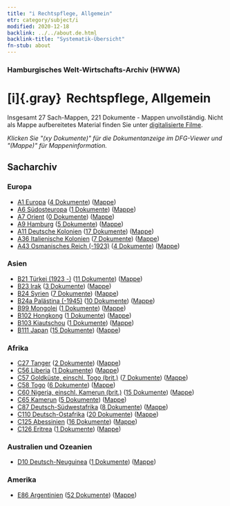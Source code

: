```yaml
---
title: "i Rechtspflege, Allgemein"
etr: category/subject/i
modified: 2020-12-18
backlink: ../../about.de.html
backlink-title: "Systematik-Übersicht"
fn-stub: about
---
```


### Hamburgisches Welt-Wirtschafts-Archiv (HWWA)
# [i]{.gray}&#8201; Rechtspflege, Allgemein&#160; 




Insgesamt 27 Sach-Mappen, 221 Dokumente - Mappen unvollständig.
Nicht als Mappe aufbereitetes Material finden Sie unter [digitalisierte Filme](/film/h1_sh).

_Klicken Sie "(xy Dokumente)" für die Dokumentanzeige im DFG-Viewer und "(Mappe)" für Mappeninformation._

## Sacharchiv




### Europa

- [A1 Europa](../../../geo/about.de.html#A1) (<a href="https://dfg-viewer.de/show/?tx_dlf[id]=https://pm20.zbw.eu/mets/sh/1408xx/140892/1446xx/144694/public.mets.de.xml" target="_blank">4 Dokumente</a>) ([Mappe](http://purl.org/pressemappe20/folder/sh/140892,144694))
- [A6 Südosteuropa](../../../geo/about.de.html#A6) (<a href="https://dfg-viewer.de/show/?tx_dlf[id]=https://pm20.zbw.eu/mets/sh/1409xx/140900/1446xx/144694/public.mets.de.xml" target="_blank">1 Dokumente</a>) ([Mappe](http://purl.org/pressemappe20/folder/sh/140900,144694))
- [A7 Orient](../../../geo/about.de.html#A7) (<a href="https://dfg-viewer.de/show/?tx_dlf[id]=https://pm20.zbw.eu/mets/sh/1409xx/140902/1446xx/144694/public.mets.de.xml" target="_blank">0 Dokumente</a>) ([Mappe](http://purl.org/pressemappe20/folder/sh/140902,144694))
- [A9 Hamburg](../../../geo/about.de.html#A9) (<a href="https://dfg-viewer.de/show/?tx_dlf[id]=https://pm20.zbw.eu/mets/sh/1409xx/140905/1446xx/144694/public.mets.de.xml" target="_blank">5 Dokumente</a>) ([Mappe](http://purl.org/pressemappe20/folder/sh/140905,144694))
- [A11 Deutsche Kolonien](../../../geo/about.de.html#A11) (<a href="https://dfg-viewer.de/show/?tx_dlf[id]=https://pm20.zbw.eu/mets/sh/1409xx/140960/1446xx/144694/public.mets.de.xml" target="_blank">17 Dokumente</a>) ([Mappe](http://purl.org/pressemappe20/folder/sh/140960,144694))
- [A36 Italienische Kolonien](../../../geo/about.de.html#A36) (<a href="https://dfg-viewer.de/show/?tx_dlf[id]=https://pm20.zbw.eu/mets/sh/1410xx/141012/1446xx/144694/public.mets.de.xml" target="_blank">7 Dokumente</a>) ([Mappe](http://purl.org/pressemappe20/folder/sh/141012,144694))
- [A43 Osmanisches Reich (-1923)](../../../geo/about.de.html#A43) (<a href="https://dfg-viewer.de/show/?tx_dlf[id]=https://pm20.zbw.eu/mets/sh/1410xx/141034/1446xx/144694/public.mets.de.xml" target="_blank">4 Dokumente</a>) ([Mappe](http://purl.org/pressemappe20/folder/sh/141034,144694))

### Asien

- [B21 Türkei (1923 -)](../../../geo/about.de.html#B21) (<a href="https://dfg-viewer.de/show/?tx_dlf[id]=https://pm20.zbw.eu/mets/sh/1411xx/141111/1446xx/144694/public.mets.de.xml" target="_blank">11 Dokumente</a>) ([Mappe](http://purl.org/pressemappe20/folder/sh/141111,144694))
- [B23 Irak](../../../geo/about.de.html#B23) (<a href="https://dfg-viewer.de/show/?tx_dlf[id]=https://pm20.zbw.eu/mets/sh/1411xx/141113/1446xx/144694/public.mets.de.xml" target="_blank">3 Dokumente</a>) ([Mappe](http://purl.org/pressemappe20/folder/sh/141113,144694))
- [B24 Syrien](../../../geo/about.de.html#B24) (<a href="https://dfg-viewer.de/show/?tx_dlf[id]=https://pm20.zbw.eu/mets/sh/1411xx/141114/1446xx/144694/public.mets.de.xml" target="_blank">7 Dokumente</a>) ([Mappe](http://purl.org/pressemappe20/folder/sh/141114,144694))
- [B24a Palästina (-1945)](../../../geo/about.de.html#B24a) (<a href="https://dfg-viewer.de/show/?tx_dlf[id]=https://pm20.zbw.eu/mets/sh/1411xx/141115/1446xx/144694/public.mets.de.xml" target="_blank">10 Dokumente</a>) ([Mappe](http://purl.org/pressemappe20/folder/sh/141115,144694))
- [B99 Mongolei](../../../geo/about.de.html#B99) (<a href="https://dfg-viewer.de/show/?tx_dlf[id]=https://pm20.zbw.eu/mets/sh/1412xx/141261/1446xx/144694/public.mets.de.xml" target="_blank">1 Dokumente</a>) ([Mappe](http://purl.org/pressemappe20/folder/sh/141261,144694))
- [B102 Hongkong](../../../geo/about.de.html#B102) (<a href="https://dfg-viewer.de/show/?tx_dlf[id]=https://pm20.zbw.eu/mets/sh/1412xx/141268/1446xx/144694/public.mets.de.xml" target="_blank">1 Dokumente</a>) ([Mappe](http://purl.org/pressemappe20/folder/sh/141268,144694))
- [B103 Kiautschou](../../../geo/about.de.html#B103) (<a href="https://dfg-viewer.de/show/?tx_dlf[id]=https://pm20.zbw.eu/mets/sh/1261xx/126163/1446xx/144694/public.mets.de.xml" target="_blank">1 Dokumente</a>) ([Mappe](http://purl.org/pressemappe20/folder/sh/126163,144694))
- [B111 Japan](../../../geo/about.de.html#B111) (<a href="https://dfg-viewer.de/show/?tx_dlf[id]=https://pm20.zbw.eu/mets/sh/1412xx/141272/1446xx/144694/public.mets.de.xml" target="_blank">15 Dokumente</a>) ([Mappe](http://purl.org/pressemappe20/folder/sh/141272,144694))

### Afrika

- [C27 Tanger](../../../geo/about.de.html#C27) (<a href="https://dfg-viewer.de/show/?tx_dlf[id]=https://pm20.zbw.eu/mets/sh/1413xx/141360/1446xx/144694/public.mets.de.xml" target="_blank">2 Dokumente</a>) ([Mappe](http://purl.org/pressemappe20/folder/sh/141360,144694))
- [C56 Liberia](../../../geo/about.de.html#C56) (<a href="https://dfg-viewer.de/show/?tx_dlf[id]=https://pm20.zbw.eu/mets/sh/1414xx/141405/1446xx/144694/public.mets.de.xml" target="_blank">1 Dokumente</a>) ([Mappe](http://purl.org/pressemappe20/folder/sh/141405,144694))
- [C57 Goldküste, einschl. Togo (brit.)](../../../geo/about.de.html#C57) (<a href="https://dfg-viewer.de/show/?tx_dlf[id]=https://pm20.zbw.eu/mets/sh/1414xx/141406/1446xx/144694/public.mets.de.xml" target="_blank">7 Dokumente</a>) ([Mappe](http://purl.org/pressemappe20/folder/sh/141406,144694))
- [C58 Togo](../../../geo/about.de.html#C58) (<a href="https://dfg-viewer.de/show/?tx_dlf[id]=https://pm20.zbw.eu/mets/sh/1414xx/141408/1446xx/144694/public.mets.de.xml" target="_blank">6 Dokumente</a>) ([Mappe](http://purl.org/pressemappe20/folder/sh/141408,144694))
- [C60 Nigeria, einschl. Kamerun (brit.)](../../../geo/about.de.html#C60) (<a href="https://dfg-viewer.de/show/?tx_dlf[id]=https://pm20.zbw.eu/mets/sh/1414xx/141409/1446xx/144694/public.mets.de.xml" target="_blank">15 Dokumente</a>) ([Mappe](http://purl.org/pressemappe20/folder/sh/141409,144694))
- [C65 Kamerun](../../../geo/about.de.html#C65) (<a href="https://dfg-viewer.de/show/?tx_dlf[id]=https://pm20.zbw.eu/mets/sh/1414xx/141410/1446xx/144694/public.mets.de.xml" target="_blank">5 Dokumente</a>) ([Mappe](http://purl.org/pressemappe20/folder/sh/141410,144694))
- [C87 Deutsch-Südwestafrika](../../../geo/about.de.html#C87) (<a href="https://dfg-viewer.de/show/?tx_dlf[id]=https://pm20.zbw.eu/mets/sh/1414xx/141450/1446xx/144694/public.mets.de.xml" target="_blank">8 Dokumente</a>) ([Mappe](http://purl.org/pressemappe20/folder/sh/141450,144694))
- [C110 Deutsch-Ostafrika](../../../geo/about.de.html#C110) (<a href="https://dfg-viewer.de/show/?tx_dlf[id]=https://pm20.zbw.eu/mets/sh/1414xx/141471/1446xx/144694/public.mets.de.xml" target="_blank">20 Dokumente</a>) ([Mappe](http://purl.org/pressemappe20/folder/sh/141471,144694))
- [C125 Abessinien](../../../geo/about.de.html#C125) (<a href="https://dfg-viewer.de/show/?tx_dlf[id]=https://pm20.zbw.eu/mets/sh/1414xx/141482/1446xx/144694/public.mets.de.xml" target="_blank">16 Dokumente</a>) ([Mappe](http://purl.org/pressemappe20/folder/sh/141482,144694))
- [C126 Eritrea](../../../geo/about.de.html#C126) (<a href="https://dfg-viewer.de/show/?tx_dlf[id]=https://pm20.zbw.eu/mets/sh/1414xx/141483/1446xx/144694/public.mets.de.xml" target="_blank">1 Dokumente</a>) ([Mappe](http://purl.org/pressemappe20/folder/sh/141483,144694))

### Australien und Ozeanien

- [D10 Deutsch-Neuguinea](../../../geo/about.de.html#D10) (<a href="https://dfg-viewer.de/show/?tx_dlf[id]=https://pm20.zbw.eu/mets/sh/1416xx/141601/1446xx/144694/public.mets.de.xml" target="_blank">1 Dokumente</a>) ([Mappe](http://purl.org/pressemappe20/folder/sh/141601,144694))

### Amerika

- [E86 Argentinien](../../../geo/about.de.html#E86) (<a href="https://dfg-viewer.de/show/?tx_dlf[id]=https://pm20.zbw.eu/mets/sh/1416xx/141692/1446xx/144694/public.mets.de.xml" target="_blank">52 Dokumente</a>) ([Mappe](http://purl.org/pressemappe20/folder/sh/141692,144694))


